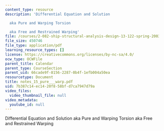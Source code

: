 ```yaml
---
content_type: resource
description: 'Differential Equation and Solution

  aka Pure and Warping Torsion

  aka Free and Restrained Warping'
file: /courses/2-082-ship-structural-analysis-design-13-122-spring-2003/7b387c14ec1420f858bfd7ca7947d79a_notes_15_pure___warp.pdf
file_size: 450746
file_type: application/pdf
learning_resource_types: []
license: https://creativecommons.org/licenses/by-nc-sa/4.0/
ocw_type: OCWFile
parent_title: Calendar
parent_type: CourseSection
parent_uid: 66cade9f-8156-2287-0b4f-1efb004a50ea
resourcetype: Document
title: notes_15_pure___warp.pdf
uid: 7b387c14-ec14-20f8-58bf-d7ca7947d79a
video_files:
  video_thumbnail_file: null
video_metadata:
  youtube_id: null
---
```

Differential Equation and Solution
aka Pure and Warping Torsion
aka Free and Restrained Warping